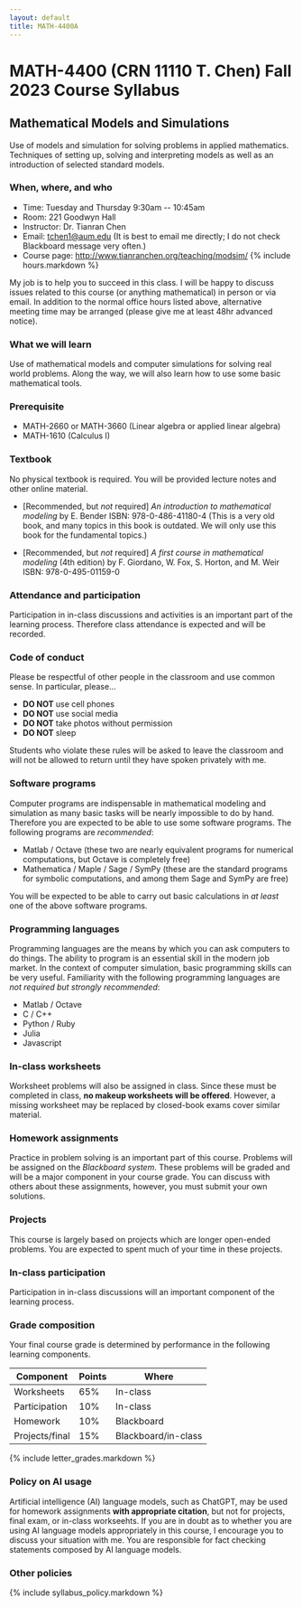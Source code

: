 ```yaml
---
layout: default
title: MATH-4400A
---
```


# MATH-4400 (CRN 11110 T. Chen) Fall 2023 Course Syllabus

## Mathematical Models and Simulations

Use of models and simulation for solving problems in applied mathematics.
Techniques of setting up, solving and interpreting
models as well as an introduction of selected standard models.

### When, where, and who

* Time: Tuesday and Thursday 9:30am -- 10:45am
* Room: 221 Goodwyn Hall
* Instructor: Dr. Tianran Chen
* Email: <tchen1@aum.edu> (It is best to email me directly; I do not check Blackboard message very often.)
* Course page: <http://www.tianranchen.org/teaching/modsim/>
{% include hours.markdown %}

My job is to help you to succeed in this class.
I will be happy to discuss issues related to this course
(or anything mathematical) in person or via email.
In addition to the normal office hours listed above,
alternative meeting time may be arranged
(please give me at least 48hr advanced notice).

### What we will learn

Use of mathematical models and computer simulations for solving real world problems.
Along the way, we will also learn how to use some basic mathematical tools.

### Prerequisite

* MATH-2660 or MATH-3660 (Linear algebra or applied linear algebra)
* MATH-1610 (Calculus I)

### Textbook

No physical textbook is required.
You will be provided lecture notes
and other online material.
- [Recommended, but _not_ required]
  _An introduction to mathematical modeling_
  by E. Bender
  ISBN: 978-0-486-41180-4
  (This is a very old book, and many topics in this book is outdated. We will only use this book for the fundamental topics.)

- [Recommended, but _not_ required]
  _A first course in mathematical modeling_ (4th edition)
  by F. Giordano, W. Fox, S. Horton, and M. Weir
  ISBN: 978-0-495-01159-0

### Attendance and participation

Participation in in-class discussions and activities is an important part
of the learning process.
Therefore class attendance is expected and will be recorded.

### Code of conduct

Please be respectful of other people in the classroom and use common sense.
In particular, please...

* __DO NOT__ use cell phones
* __DO NOT__ use social media
* __DO NOT__ take photos without permission
* __DO NOT__ sleep

Students who violate these rules will be asked to leave the classroom
and will not be allowed to return until they have spoken privately with me.

### Software programs

Computer programs are indispensable in mathematical modeling and simulation
as many basic tasks will be nearly impossible to do by hand.
Therefore you are expected to be able to use some software programs.
The following programs are _recommended_:

- Matlab / Octave
  (these two are nearly equivalent programs for numerical computations,
  but Octave is completely free)
- Mathematica / Maple / Sage / SymPy
  (these are the standard programs for symbolic computations, and among them
  Sage and SymPy are free)

You will be expected to be able to carry out basic calculations in
_at least_ one of the above software programs.

### Programming languages

Programming languages are the means by which you can ask computers to do things.
The ability to program is an essential skill in the modern job market.
In the context of computer simulation, basic programming skills can be very useful.
Familiarity with the following programming languages are
_not required but strongly recommended_:

- Matlab / Octave
- C / C++
- Python / Ruby
- Julia
- Javascript

<!-- ### Reading assignments

After reading the textbook, you need to complete a short reading test
through the Blackboard system.
__No late submission will be accepted__.
However, a missing reading test may be excused if valid reasons
(military assignments, medical issues, family emergency, etc)
and _proper documentation_ are provided _in advance_.
Otherwise, a missing reading test receives a score of zero.
It is recommended that you finish the reading test at least a few days
before the due date.

Each reading test allows multiple attempts (2 attempts).
Please see the test descriptions on the Blackboard system for detail. -->

<!-- ### Concept tests

You will complete short online tests on the Blackboard system
that are designed to test your overall understanding of the subject.
All concepts tests are due on the last week of classes,
and __no late submission will be accepted__.
However, it is strongly recommended that you complete them as early as possible. -->

### In-class worksheets

Worksheet problems will also be assigned in class.
Since these must be completed in class,
__no makeup worksheets will be offered__.
However, a missing worksheet may be replaced by
closed-book exams cover similar material.

### Homework assignments

Practice in problem solving is an important part of this course.
Problems will be assigned on the _Blackboard system_.
These problems will be graded and will be a major component
in your course grade.
You can discuss with others about these assignments,
however, you must submit your own solutions.

### Projects

This course is largely based on projects which are longer open-ended problems.
You are expected to spent much of your time in these projects.
<!-- You can discuss with others about these projects,
however, you must submit your own solutions. -->

### In-class participation

Participation in in-class discussions
will an important component
of the learning process.

### Grade composition

Your final course grade is determined by
performance in the following learning components.

| Component        | Points | Where      |
|------------------|--------|------------|
| Worksheets       | 65%    | In-class   |
| Participation    | 10%    | In-class   |
| Homework         | 10%    | Blackboard |
| Projects/final   | 15%    | Blackboard/in-class |

{% include letter_grades.markdown %}

### Policy on AI usage

Artificial intelligence (AI) language models, such as ChatGPT, 
may be used for homework assignments
__with appropriate citation__,
but not for projects, final exam, or in-class workseehts.
If you are in doubt as to whether you are
using AI language models appropriately in this course,
I encourage you to discuss your situation with me.
You are responsible for fact checking statements
composed by AI language models.

### Other policies

{% include syllabus_policy.markdown %}

<!-- ### <a name="schedule"></a> Schedule

* Day 1  : Basic languages of mathematics
    - The language of calculus
        * limits, derivatives, integrals
        * critical points
        * Taylor series
        * differential equations
    - The language of linear algebra
        * vectors and matrices
        * products of vectors and matrices
* Day 2  : Case study: the diet problem
* Day 3  : Discussion: What is mathematical modeling? (HW-1 due)
* Day 4  : A few simple problems
* Day 5  : Case study: bunnies and foxes (HW-2 due)
* Day 6  : Mathematical tools: How to solve an equation?
* Day 7  : Mathematical tools: system of linear equations (HW-3 due)
    - What is a linear system?
    - What kind of solution sets could we have?
    - How to solve them?
* Day 8  : Mathematical tools: linear programming
    - What is a linear programming problem?
    - What kind of solutions could we have?
    - How to solve them?
* Day 9  : A few more simple problems (HW-4 due)
* Day 10 : Mathematical tools: Nonlinear equations and nonlinear systems
* Day 11 : Case study: coupled oscillators (HW-5 due)
* Day 12 : Mathematical tools: differential equations
* Day 13 : Advanced topics: optimization (Project 1 due)
* Day 14 : Differential equation again
* Day 15 : Case study: colliding balls (HW revisions due)
* Day 16 : Discussions: Network science
* Day 17 : Discussions: Hot topics (HW-6 due)
* Day 18 : Simulation: basic ideas (Project 2 due)
* Day 19 : Cutting edge mathematical tools: continuation method
* Day 20 : Case study: head, shoulders, knees, and toes
* Day 21 : Project 3 discussions
* Day 23 : Advanced topics: partial differential equations (Project 3 due)
* Day 24 : Case study: Turing patterns
* Day 25 : Case study: swarm behavior (Project 4 due)
* Day 26 : Project discussions
* Day 27 : Project discussions -->
